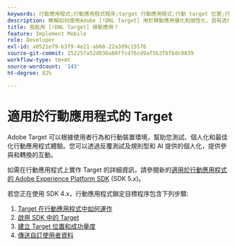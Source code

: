 ```yaml
---
keywords: 行動應用程式;行動應用程式程序;target 行動應用程式;行動 target 位置;行動應用程式成功量度
description: 瞭解如何使用Adobe [!DNL Target] 用於移動應用優化和個性化，具有迭代測試和基於規則以及基於人工智慧的個性化。
title: 我能用 [!DNL Target] 移動應用？
feature: Implement Mobile
role: Developer
exl-id: a0521ef9-b3f9-4e21-ab60-22a3d9c15576
source-git-commit: 152257a52d836a88ffcd76cd9af5b3fbfbdc0839
workflow-type: tm+mt
source-wordcount: '143'
ht-degree: 82%

---
```


# 適用於行動應用程式的 Target

Adobe Target 可以根據使用者行為和行動裝置環境，幫助您測試、個人化和最佳化行動應用程式體驗。您可以透過反覆測試及規則型和 AI 提供的個人化，提供參與和轉換的互動。

如需在行動應用程式上實作 Target 的詳細資訊，請參閱新的[適用於行動應用程式的 Adobe Experience Platform SDK](https://aep-sdks.gitbook.io/docs/using-mobile-extensions/adobe-target) (SDK 5.x)。

若您正在使用 SDK 4.x，行動應用程式鎖定目標程序包含下列步驟:

1. [Target 在行動應用程式中如何運作](/help/main/c-target-mobile-app/mobile-how-target-works-mobile-apps.md)
1. [啟用 SDK 中的 Target](/help/main/c-target-mobile-app/mobile-enable-target-in-sdk.md)
1. [建立 Target 位置和成功量度](/help/main/c-target-mobile-app/mobile-create-location-and-metric.md)
1. [傳送自訂使用者資料](/help/main/c-target-mobile-app/mobile-custom-user-data.md)
